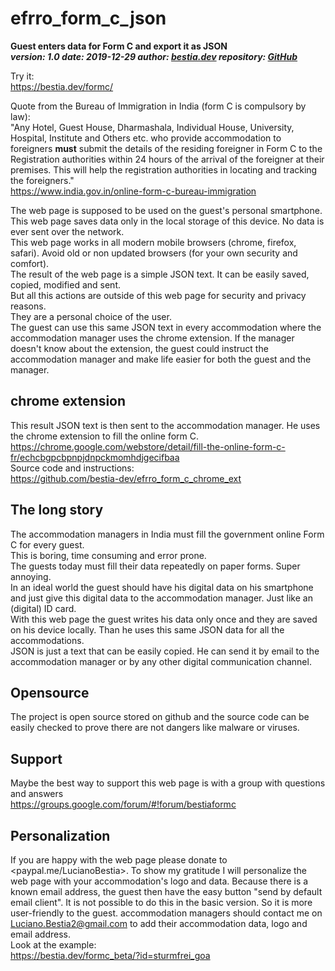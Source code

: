 # efrro_form_c_json

**Guest enters data for Form C and export it as JSON**  
***version: 1.0  date: 2019-12-29 author: [bestia.dev](https://bestia.dev) repository: [GitHub](https://github.com/bestia-dev/efrro_form_c_json)***  

Try it:  
<https://bestia.dev/formc/>  
  
Quote from the Bureau of Immigration in India (form C is compulsory by law):  
"Any Hotel, Guest House, Dharmashala, Individual House, University, Hospital, Institute and Others etc. who provide accommodation to foreigners **must** submit the details of the residing foreigner in Form C to the Registration authorities within 24 hours of the arrival of the foreigner at their premises. This will help the registration authorities in locating and tracking the foreigners."  
<https://www.india.gov.in/online-form-c-bureau-immigration>  
  
The web page is supposed to be used on the guest's personal smartphone.  
This web page saves data only in the local storage of this device. No data is ever sent over the network.  
This web page works in all modern mobile browsers (chrome, firefox, safari). Avoid old or non updated browsers (for your own security and comfort).  
The result of the web page is a simple JSON text. It can be easily saved, copied, modified and sent.  
But all this actions are outside of this web page for security and privacy reasons.  
They are a personal choice of the user.  
The guest can use this same JSON text in every accommodation where the accommodation manager uses the chrome extension. If the manager doesn't know about the extension, the guest could instruct the accommodation manager and make life easier for both the guest and the manager.  

## chrome extension

This result JSON text is then sent to the accommodation manager. He uses the chrome extension to fill the online form C.  
<https://chrome.google.com/webstore/detail/fill-the-online-form-c-fr/echcbgpcbpnpjdnpckmomhdjgecifbaa>  
Source code and instructions:  
<https://github.com/bestia-dev/efrro_form_c_chrome_ext>  

## The long story

The accommodation managers in India must fill the government online Form C for every guest.  
This is boring, time consuming and error prone.  
The guests today must fill their data repeatedly on paper forms. Super annoying.  
In an ideal world the guest should have his digital data on his smartphone and just give this digital data to the accommodation manager. Just like an (digital) ID card.  
With this web page the guest writes his data only once and they are saved on his device locally. Than he uses this same JSON data for all the accommodations.  
JSON is just a text that can be easily copied. He can send it by email to the accommodation manager or by any other digital communication channel.  

## Opensource

The project is open source stored on github and the source code can be easily checked to prove there are not dangers like malware or viruses.  

## Support

Maybe the best way to support this web page is with a group with questions and answers  
<https://groups.google.com/forum/#!forum/bestiaformc>  

## Personalization

If you are happy with the web page please donate to <paypal.me/LucianoBestia>.
To show my gratitude I will personalize the web page with your accommodation's logo and data. Because there is a known email address, the guest then have the easy button "send by default email client". It is not possible to do this in the basic version. So it is more user-friendly to the guest. accommodation managers should contact me on <Luciano.Bestia2@gmail.com> to add their accommodation data, logo and email address.  
Look at the example:  
<https://bestia.dev/formc_beta/?id=sturmfrei_goa>  

